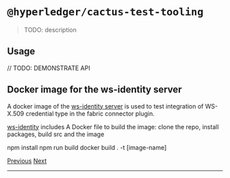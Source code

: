 `@hyperledger/cactus-test-tooling`
===================================================================================================

> TODO: description

Usage
--------------------------------------------

// TODO: DEMONSTRATE API

Docker image for the ws-identity server
----------------------------------------------------------------------------------------------------------------

A docker image of the [ws-identity server](https://hub.docker.com/repository/docker/brioux/ws-identity) is used to test integration of WS-X.509 credential type in the fabric connector plugin.

[ws-identity](https://github.com/brioux/ws-identity) includes A Docker file to build the image: clone the repo, install packages, build src and the image

npm install
npm run build
docker build . \-t \[image\-name\]

[Previous](cactus-test-plugin-ledger-connector-besu.md "@hyperledger/cactus-test-plugin-ledger-connector-besu") [Next](../support.md "Ledger Support for Connectors")

* * *
